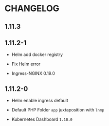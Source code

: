 # CHANGELOG

## 1.11.3


## 1.11.2-1

* Helm add docker registry

* Fix Helm error

* Ingress-NGINX 0.19.0

## 1.11.2-0

* Helm enable ingress default

* Default PHP Folder `app` juxtaposition with `lnmp`

* Kubernetes Dashboard `1.10.0`
